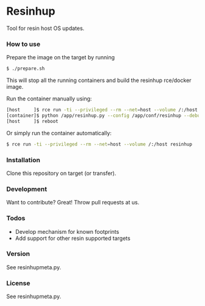 # Resinhup
Tool for resin host OS updates.

### How to use
Prepare the image on the target by running
```sh
$ ./prepare.sh
```
This will stop all the running containers and build the resinhup rce/docker image.

Run the container manually using:
```sh
[host     ]$ rce run -ti --privileged --rm --net=host --volume /:/host resinhup /bin/bash
[container]$ python /app/resinhup.py --config /app/conf/resinhup --debug
[host     ]$ reboot
```
Or simply run the container automatically:
```sh
$ rce run -ti --privileged --rm --net=host --volume /:/host resinhup
```

### Installation
Clone this repository on target (or transfer).

### Development
Want to contribute? Great! Throw pull requests at us.

### Todos
 - Develop mechanism for known footprints
 - Add support for other resin supported targets

### Version
See resinhupmeta.py.

### License
See resinhupmeta.py.
